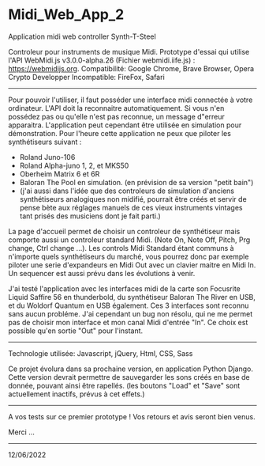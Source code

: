 # Midi_Web_App_2
Application midi web controller Synth-T-Steel

Controleur pour instruments de musique Midi. 
Prototype d'essai qui utilise l'API WebMidi.js v3.0.0-alpha.26 (Fichier webmidi.iife.js) : https://webmidijs.org.
Compatibilité: Google Chrome, Brave Browser, Opera Crypto Developper
Incompatible: FireFox, Safari
- - - - -

Pour pouvoir l'utiliser, il faut posséder une interface midi connectée à votre ordinateur. L'API doit la reconnaitre automatiquement.
Si vous n'en possédez pas ou qu'elle n'est pas reconnue, un message d"erreur apparaitra. L'application peut cependant être utilisée en simulation pour démonstration.
Pour l'heure cette application ne peux que piloter les synthétiseurs suivant :
- Roland Juno-106
- Roland Alpha-juno 1, 2, et MKS50
- Oberheim Matrix 6 et 6R
- Baloran The Pool en simulation. (en prévision de sa version "petit bain")
- (j'ai aussi dans l'idée que des controleurs de simulation d'anciens synthétiseurs analogiques non midifié, pourrait être créés et servir de pense bète aux réglages manuels de ces vieux instruments vintages tant prisés des musiciens dont je fait parti.)
 
La page d'accueil permet de choisir un controleur de synthétiseur mais comporte aussi un controleur standard Midi. (Note On, Note Off, Pitch, Prg change, Ctrl change ...). Les controls Midi Standard étant communs à n'importe quels synthétiseurs du marché, vous pourrez donc par exemple piloter une serie d'expandeurs en Midi Out avec un clavier maitre en Midi In. Un sequencer est aussi prévu dans les évolutions à venir.

J'ai testé l'application avec les interfaces midi de la carte son Focusrite Liquid Saffire 56 en thunderbold, du synthétiseur Baloran The River en USB, et du Woldorf Quantum en USB également. Ces 3 interfaces sont reconnu sans aucun probléme. J'ai cependant un bug non résolu, qui ne me permet pas de choisir mon interface et mon canal Midi d'entrée "In". Ce choix est possible qu'en sortie "Out" pour l'instant.

- - - - -

Technologie utilisée:
Javascript, jQuery, Html, CSS, Sass

Ce projet évolura dans sa prochaine version, en application Python Django.
Cette version devrait permettre de sauvegarder les sons créés en base de donnée, pouvant ainsi être rapellés.
(les boutons "Load" et "Save" sont actuellement inactifs, prévus à cet effets.)

- - - - -

A vos tests sur ce premier prototype ! Vos retours et avis seront bien venus.

Merci ...

- - - - -

12/06/2022


